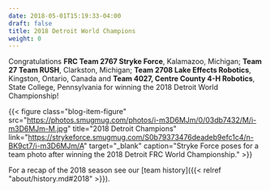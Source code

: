 ```yaml
---
date: 2018-05-01T15:19:33-04:00
draft: false
title: 2018 Detroit World Champions
weight: 0
---
```

Congratulations **FRC Team 2767 Stryke Force**, Kalamazoo, Michigan; **Team 27 Team RUSH**, Clarkston, Michigan; **Team 2708 Lake Effects Robotics**, Kingston, Ontario, Canada and **Team 4027, Centre County 4-H Robotics**, State College, Pennsylvania for winning the 2018 Detroit World Championship!
<!--more-->

{{< figure class="blog-item-figure"
  src="https://photos.smugmug.com/photos/i-m3D6MJm/0/03db7432/M/i-m3D6MJm-M.jpg"
  title="2018 Detroit Champions"
  link="https://strykeforce.smugmug.com/S0b79373476deadeb9efc1c4/n-BK9ct7/i-m3D6MJm/A"
  target="_blank"
  caption="Stryke Force poses for a team photo after winning the 2018 Detroit FRC World Championship." >}}

For a recap of the 2018 season see our [team history]({{< relref "about/history.md#2018" >}}).
